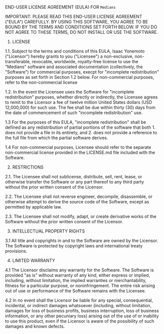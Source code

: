 END-USER LICENSE AGREEMENT (EULA) FOR `Medians`

IMPORTANT: PLEASE READ THIS END-USER LICENSE AGREEMENT ("EULA") CAREFULLY. BY USING THIS SOFTWARE, YOU AGREE TO BE BOUND BY THE TERMS AND CONDITIONS SET FORTH BELOW. IF YOU DO NOT AGREE TO THESE TERMS, DO NOT INSTALL OR USE THE SOFTWARE.

1. LICENSE

1.1. Subject to the terms and conditions of this EULA, Isaac Yonemoto ("Licensor") hereby grants to you ("Licensee") a non-exclusive, non-transferable, revocable, worldwide, royalty-free license to use the "Medians" software and associated documentation (collectively, the "Software") for commercial purposes, execpt for "incomplete redistribution" purposes as set forth in Section 1.2 below.  For non-commercial
purposes, refer to the non-commercial license

1.2. In the event the Licensee uses the Software for "incomplete redistribution" purposes, whether directly or indirectly, the Licensee agrees to remit to the Licensor a fee of twelve million United States dollars (USD 12,000,000) for such use. The fee shall be due within thirty (30) days from the date of commencement of such "incomplete redistribution" use.

1.3 For the purposes of this EULA, "incomplete redistribution" shall be defined as any redistribution of partial portions of the software that both 1. does not provide a file in its entirety, and 2. does not provide a reference to the full file from which the partial software derives.

1.4 For non-commercial purposes, Licensee should refer to the separate non-commercial license provided in the LICENSE.md file included with the Software.

2. RESTRICTIONS

2.1. The Licensee shall not sublicense, distribute, sell, rent, lease, or otherwise transfer the Software or any part thereof to any third party without the prior written consent of the Licensor.

2.2. The Licensee shall not reverse engineer, decompile, disassemble, or otherwise attempt to derive the source code of the Software, except as permitted by applicable law.

2.3. The Licensee shall not modify, adapt, or create derivative works of the Software without the prior written consent of the Licensor.

3. INTELLECTUAL PROPERTY RIGHTS

3.1 All title and copyrights in and to the Software are owned by the Licensor.  The Software is protected by copyright laws and international treaty provisions.

4. LIMITED WARRANTY

4.1 The Licensor disclaims any warranty for the Software.  The Software is provided "as is" without warranty of any kind, either express or implied, including, without limitation, the implied warranties or merchantability, fitness for a particular purpose, or noninfringement.  The entire risk arising out of use or performance of the Software remains with the Licensee.

4.2 In no event shall the Licensor be liable for any special, consequential, incidental, or indirect damages whatsoever (including, without limitation, damages for loss of business profits, business interruption, loss of business information, or any other pecuniary loss) arising out of the use of or inability to use this product, even if the Licensor is aware of the possibility of such damages and known defects.
